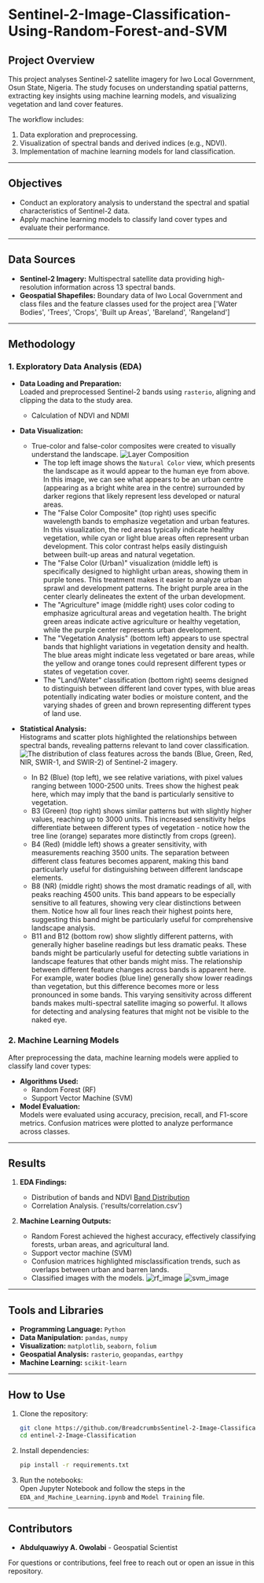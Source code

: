 # Sentinel-2-Image-Classification-Using-Random-Forest-and-SVM

## **Project Overview**  
This project analyses Sentinel-2 satellite imagery for Iwo Local Government, Osun State, Nigeria. The study focuses on understanding spatial patterns, extracting key insights using machine learning models, and visualizing vegetation and land cover features.  

The workflow includes:  
1. Data exploration and preprocessing.  
2. Visualization of spectral bands and derived indices (e.g., NDVI).  
3. Implementation of machine learning models for land classification.  

---

## **Objectives**  
- Conduct an exploratory analysis to understand the spectral and spatial characteristics of Sentinel-2 data.    
- Apply machine learning models to classify land cover types and evaluate their performance.  

---

## **Data Sources**  
- **Sentinel-2 Imagery:** Multispectral satellite data providing high-resolution information across 13 spectral bands.  
- **Geospatial Shapefiles:** Boundary data of Iwo Local Government and class files and the feature classes used for the project area ['Water Bodies', 'Trees', 'Crops', 'Built up Areas', 'Bareland', 'Rangeland']
---

## **Methodology**  

### **1. Exploratory Data Analysis (EDA)**  
- **Data Loading and Preparation:**  
  Loaded and preprocessed Sentinel-2 bands using `rasterio`, aligning and clipping the data to the study area.
  - Calculation of NDVI and NDMI

- **Data Visualization:**  
  - True-color and false-color composites were created to visually understand the landscape.
    ![Layer Composition](images/raster_band.png)
    * The top left image shows the `Natural Color` view, which presents the landscape as it would appear to the human eye from above. In this image, we can see what appears to be an urban centre (appearing as a bright white area in the centre) surrounded by darker regions that likely represent less developed or natural areas.
    * The "False Color Composite" (top right) uses specific wavelength bands to emphasize vegetation and urban features. In this visualization, the red areas typically indicate healthy vegetation, while cyan or light blue areas often represent urban development. This color contrast helps easily distinguish between built-up areas and natural vegetation.
    * The "False Color (Urban)" visualization (middle left) is specifically designed to highlight urban areas, showing them in purple tones. This treatment makes it easier to analyze urban sprawl and development patterns. The bright purple area in the center clearly delineates the extent of the urban development.
    * The "Agriculture" image (middle right) uses color coding to emphasize agricultural areas and vegetation health. The bright green areas indicate active agriculture or healthy vegetation, while the purple center represents urban development.
    * The "Vegetation Analysis" (bottom left) appears to use spectral bands that highlight variations in vegetation density and health. The blue areas might indicate less vegetated or bare areas, while the yellow and orange tones could represent different types or states of vegetation cover.
    * The "Land/Water" classification (bottom right) seems designed to distinguish between different land cover types, with blue areas potentially indicating water bodies or moisture content, and the varying shades of green and brown representing different types of land use.

- **Statistical Analysis:**  
  Histograms and scatter plots highlighted the relationships between spectral bands, revealing patterns relevant to land cover classification.  
    ![The distribution of class features across the bands (Blue, Green, Red, NIR, SWIR-1, and SWIR-2) of Sentinel-2 imagery.](images/class_distibution.png)
  * In B2 (Blue) (top left), we see relative variations, with pixel values ranging between 1000-2500 units. Trees show the highest peak here, which may imply that the band is particularly sensitive to vegetation.
  * B3 (Green) (top right) shows similar patterns but with slightly higher values, reaching up to 3000 units. This increased sensitivity helps differentiate between different types of vegetation - notice how the tree line (orange) separates more distinctly from crops (green).
  * B4 (Red) (middle left) shows a greater sensitivity, with measurements reaching 3500 units. The separation between different class features becomes apparent, making this band particularly useful for distinguishing between different landscape elements.
  * B8 (NR) (middle right) shows the most dramatic readings of all, with peaks reaching 4500 units. This band appears to be especially sensitive to all features, showing very clear distinctions between them. Notice how all four lines reach their highest points here, suggesting this band might be particularly useful for comprehensive landscape analysis.
  * B11 and B12 (bottom row) show slightly different patterns, with generally higher baseline readings but less dramatic peaks. These bands might be particularly useful for detecting subtle variations in landscape features that other bands might miss.
The relationship between different feature changes across bands is apparent here. For example, water bodies (blue line) generally show lower readings than vegetation, but this difference becomes more or less pronounced in some bands. This varying sensitivity across different bands makes multi-spectral satellite imaging so powerful. It allows for detecting and analysing features that might not be visible to the naked eye.


### **2. Machine Learning Models**  
After preprocessing the data, machine learning models were applied to classify land cover types:  
- **Algorithms Used:**  
  - Random Forest (RF)  
  - Support Vector Machine (SVM)
- **Model Evaluation:**  
  Models were evaluated using accuracy, precision, recall, and F1-score metrics. Confusion matrices were plotted to analyze performance across classes.  

---

## **Results**  
1. **EDA Findings:**  
   -  Distribution of bands and NDVI
     [Band Distribution](results/band_distribution.png)
   - Correlation Analysis. ('results/correlation.csv')

2. **Machine Learning Outputs:**  
   - Random Forest achieved the highest accuracy, effectively classifying forests, urban areas, and agricultural land.
   - Support vector machine (SVM) 
   - Confusion matrices highlighted misclassification trends, such as overlaps between urban and barren lands.
   - Classified images with the models.
     ![rf_image](results/rf_classiication.png)
     ![svm_image](results/svm_classiication.png)
     
---

## **Tools and Libraries**  
- **Programming Language:** `Python`  
- **Data Manipulation:** `pandas`, `numpy`  
- **Visualization:** `matplotlib`, `seaborn`, `folium`  
- **Geospatial Analysis:** `rasterio`, `geopandas`, `earthpy`  
- **Machine Learning:** `scikit-learn`
---

## **How to Use**  
1. Clone the repository:  
   ```bash  
   git clone https://github.com/BreadcrumbsSentinel-2-Image-Classification-Using-Random-Forest-and-SVM.git  
   cd entinel-2-Image-Classification   
   ```  

2. Install dependencies:  
   ```bash  
   pip install -r requirements.txt  
   ```  

3. Run the notebooks:  
   Open Jupyter Notebook and follow the steps in the `EDA_and_Machine_Learning.ipynb` and `Model Training` file.  

---

## **Contributors**  
- **Abdulquawiyy A. Owolabi** - Geospatial Scientist  

For questions or contributions, feel free to reach out or open an issue in this repository. 
